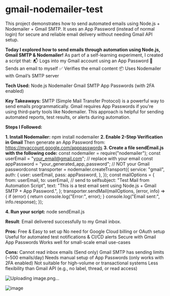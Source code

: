 # gmail-nodemailer-test
This project demonstrates how to send automated emails using Node.js + Nodemailer + Gmail SMTP. It uses an App Password (instead of normal login) for secure and reliable email delivery without needing Gmail API setup.

**Today I explored how to send emails through automation using Node.js, Gmail SMTP & Nodemailer!**
As part of a self-learning experiment, I created a script that:
📬 Logs into my Gmail account using an App Password
📧 Sends an email to myself
✅ Verifies the email content
📦 Uses Nodemailer with Gmail’s SMTP server


**Tech Used:**
Node.js
Nodemailer
Gmail SMTP
App Passwords (with 2FA enabled)


**Key Takeaways:**
SMTP (Simple Mail Transfer Protocol) is a powerful way to send emails programmatically.
Gmail requires App Passwords if you're using third-party tools like Nodemailer.
This approach is helpful for sending automated reports, test results, or alerts during automation.

**Steps I Followed:**

**1. Install Nodemailer:**
      npm install nodemailer
**2. Enable 2-Step Verification in Gmail**
     Then generate an App Password from:
     https://myaccount.google.com/apppasswords
**3. Create a file sendEmail.js with the following code:**
    const nodemailer = require("nodemailer");
    const userEmail = "your_email@gmail.com"; // replace with your email const appPassword = "your_generated_app_password"; // NOT your Gmail passwordconst transporter = nodemailer.createTransport({
      service: "gmail",
      auth: {
        user: userEmail,
        pass: appPassword,
      },
    });
    const mailOptions = {
      from: userEmail,
      to: userEmail, // send to selfsubject: "Test Mail from Automation Script",
      text: "This is a test email sent using Node.js + Gmail SMTP + App Password.",
    };
    transporter.sendMail(mailOptions, (error, info) => {
      if (error) {
        return console.log("Error:", error);
      }
      console.log("Email sent:", info.response);
    }); 

**4. Run your script:**
    node sendEmail.js


**Result**:
Email delivered successfully to my Gmail inbox.

**Pros:**
Free & Easy to set up
No need for Google Cloud billing or OAuth setup
Useful for automated test notifications & CI/CD alerts
Secure with Gmail App Passwords
Works well for small-scale email use-cases


**Cons:**
Cannot read inbox emails (Send only)
Gmail SMTP has sending limits (~500 emails/day)
Needs manual setup of App Passwords (only works with 2FA enabled)
Not suitable for high-volume or transactional systems
Less flexibility than Gmail API (e.g., no label, thread, or read access)


![Uploading image.png…]()




















![image](https://github.com/user-attachments/assets/c246bb86-dfa2-4529-8b61-ed9cf79610bd)
